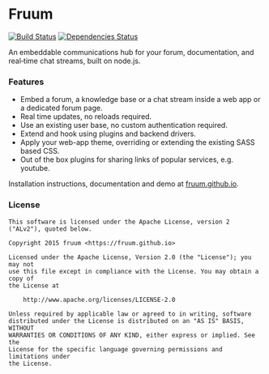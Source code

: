 # Fruum

[![Build Status](https://travis-ci.org/fruum/fruum.svg)](https://travis-ci.org/fruum/fruum)
[![Dependencies Status](https://david-dm.org/fruum/fruum.svg)](https://david-dm.org/fruum/fruum)

An embeddable communications hub for your forum, documentation, and real‐time chat streams, built
on node.js.

### Features

* Embed a forum, a knowledge base or a chat stream inside a web app or a dedicated forum page.
* Real time updates, no reloads required.
* Use an existing user base, no custom authentication required.
* Extend and hook using plugins and backend drivers.
* Apply your web-app theme, overriding or extending the existing SASS based CSS.
* Out of the box plugins for sharing links of popular services, e.g. youtube.


Installation instructions, documentation and demo at [fruum.github.io](https://fruum.github.io).


### License


```
This software is licensed under the Apache License, version 2 ("ALv2"), quoted below.

Copyright 2015 fruum <https://fruum.github.io>

Licensed under the Apache License, Version 2.0 (the "License"); you may not
use this file except in compliance with the License. You may obtain a copy of
the License at

    http://www.apache.org/licenses/LICENSE-2.0

Unless required by applicable law or agreed to in writing, software
distributed under the License is distributed on an "AS IS" BASIS, WITHOUT
WARRANTIES OR CONDITIONS OF ANY KIND, either express or implied. See the
License for the specific language governing permissions and limitations under
the License.
```
